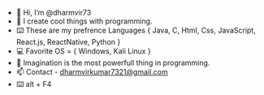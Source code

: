 - 👋 Hi, I’m @dharmvir73
- 👀 I create cool things with programming.
- ⌨️ These are my prefrence Languages { Java, C, Html, Css, JavaScript, React.js, ReactNative, Python } 
- 💻 Favorite OS = { Windows, Kali Linux }
- 🌱 Imagination is the most powerfull thing in programming.
- 📫 Contact - dharmvirkumar7321@gmail.com
- ⌨️ alt + F4
<!---
dharmvir73/dharmvir73 is a ✨ special ✨ repository because its `README.md` (this file) appears on your GitHub profile.
You can click the Preview link to take a look at your changes.
--->
